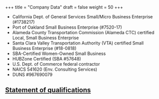 +++
title = "Company Data"
draft = false
weight = 50
+++

* California Dept. of General Services Small/Micro Business Enterprise 
(#1738217)
* Port of Oakland Small Business Enterprise (#7520-17)
* Alameda County Transportation Commission (Alameda CTC) certified Local, Small Business Enterprise
* Santa Clara Valley Transportation Authority (VTA) certified Small Business Enterprise (#18-0818)
* SBA-Certified Women-Owned Small Business
* HUBZone Certified (SBA #57648)
* U.S. Dept. of Commerce federal contractor
* NAICS 541620 (Env. Consulting Services)
* DUNS #967690079

## [Statement of qualifications](qualifications.pdf)

